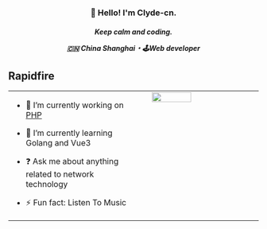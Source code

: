 
<h3 align="center">👋 Hello! I'm Clyde-cn.</h3>
<h5 align="center">Keep calm and coding.</p>
<p align="center">🇨🇳 China Shanghai・🕹Web developer</p>

<p id="baoshuo-age" align="center" style="display: none;"></p>

## Rapidfire  
<table><tr><td valign="top" width="50%">

- 🔭 I’m currently working on [PHP](https://www.php.net)  
  

- 🌱 I’m currently learning Golang and Vue3  
  

- ❓ Ask me about anything related to network technology  
  

- ⚡ Fun fact: Listen To Music  


</td><td valign="top" width="50%">

<div align="center">
<img src="https://github-readme-stats.vercel.app/api?username=clyde-cn&show_icons=true&count_private=true&hide_border=true" align="left" style="width: 58%" />
</div>  
</td></tr></table>  

<br/>  
